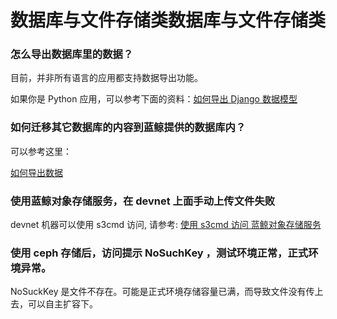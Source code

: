# 数据库与文件存储类数据库与文件存储类

### 怎么导出数据库里的数据？

目前，并非所有语言的应用都支持数据导出功能。

如果你是 Python 应用，可以参考下面的资料：[如何导出 Django 数据模型](../topics/tricks/py_how_to_export_django_models_data.md)

### 如何迁移其它数据库的内容到蓝鲸提供的数据库内？

可以参考这里：

[如何导出数据](../topics/tricks/py_how_to_export_django_models_data.md)

### 使用蓝鲸对象存储服务，在 devnet 上面手动上传文件失败

devnet 机器可以使用 s3cmd 访问, 请参考: [使用 s3cmd 访问 蓝鲸对象存储服务](../sdk/bkstorages/index.md)

### 使用 ceph 存储后，访问提示 NoSuchKey ，测试环境正常，正式环境异常。

NoSuckKey 是文件不存在。可能是正式环境存储容量已满，而导致文件没有传上去，可以自主扩容下。


